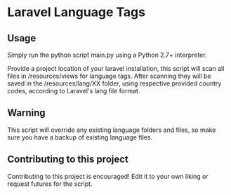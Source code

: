 # Laravel Language Tags
## Usage
Simply run the python script main.py using a Python 2.7+ interpreter.

Provide a project location of your laravel installation, this script will scan all files in /resources/views for language tags.
After scanning they will be saved in the /resources/lang/XX folder, using respective provided country codes, according to Laravel's lang file format.

## Warning
This script will override any existing language folders and files, so make sure you have a backup of existing language files.

## Contributing to this project
Contributing to this project is encouraged! Edit it to your own liking or request futures for the script.
